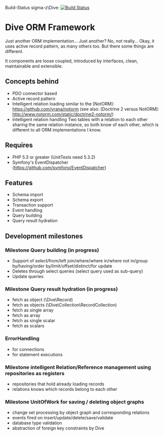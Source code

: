 Build-Status sigma-z\Dive: [![Build Status](https://travis-ci.org/sigma-z/Dive.png)](https://travis-ci.org/sigma-z/Dive)

Dive ORM Framework
===

Just another ORM implementation... Just another? No, not really...
Okay, it uses active record pattern, as many others too. But there some things are different.

It components are loose coupled, introduced by interfaces, clean, maintainable and extensible.

Concepts behind
---
 * PDO connector based
 * Active record pattern
 * Intelligent relation loading similar to the [NotORM]: https://github.com/vrana/notorm (see also: [Doctrine 2 versus NotORM]: http://www.notorm.com/static/doctrine2-notorm/)
 * Intelligent relation handling
   Two tables with a relation to each other sharing the same relation instance, so both know of each other, which is different to all ORM implementations I know.

Requires
---
 * PHP 5.3 or greater (UnitTests need 5.3.2)
 * Symfony's EventDispatcher (https://github.com/symfony/EventDispatcher)

[On GitHub]: https://github.com/sigma-z/Dive
[Documentation (coming soon)]: http://www.sigma-scripts.de/Dive/docs

Features
---
 * Schema import
 * Schema export
 * Transaction support
 * Event handling
 * Query building
 * Query result hydration

Development milestones
---
### Milestone Query building (in progress)
 * Support of select/from/left join/where/where in/where not in/group by/having/order by/limit/offset/distinct/for update
 * Deletes through select queries (select query used as sub-query)
 * Update queries

### Milestone Query result hydration (in progress)
 * fetch as object (\Dive\Record)
 * fetch as objects (\Dive\Collection\RecordCollection)
 * fetch as single array
 * fetch as array
 * fetch as single scalar
 * fetch as scalars

### ErrorHandling
 * for connections
 * for statement executions

### Milestone intelligent Relation/Reference management using repositories as registers
 * repositories that hold already loading records
 * relations knows which records belong to each other

### Milestone UnitOfWork for saving / deleting object graphs
 * change set processing by object graph and corresponding relations
 * events fired on insert/update/delete/save/validate
 * database type validation
 * abstraction of foreign key constraints by Dive
